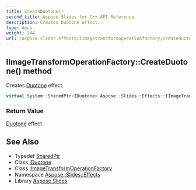 ```yaml
---
title: CreateDuotone()
second_title: Aspose.Slides for C++ API Reference
description: Creates Duotone effect.
type: docs
weight: 144
url: /aspose.slides.effects/iimagetransformoperationfactory/createduotone/
---
```

## IImageTransformOperationFactory::CreateDuotone() method


Creates [Duotone](../../duotone/) effect.

```cpp
virtual System::SharedPtr<IDuotone> Aspose::Slides::Effects::IImageTransformOperationFactory::CreateDuotone()=0
```


### Return Value

[Duotone](../../duotone/) effect.

## See Also

* Typedef [SharedPtr](../../../system/sharedptr/)
* Class [IDuotone](../../iduotone/)
* Class [IImageTransformOperationFactory](../)
* Namespace [Aspose::Slides::Effects](../../)
* Library [Aspose.Slides](../../../)